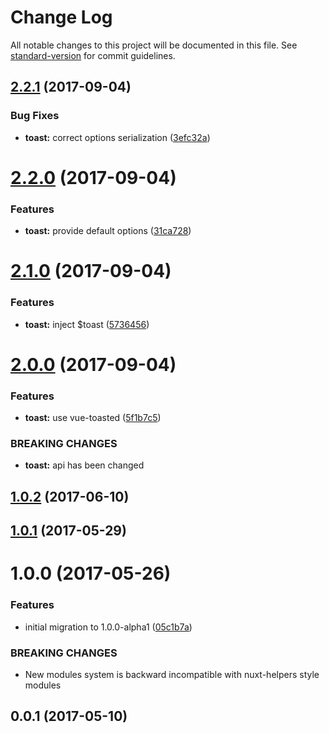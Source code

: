 # Change Log

All notable changes to this project will be documented in this file.
See [standard-version](https://github.com/conventional-changelog/standard-version) for commit guidelines.

<a name="2.2.1"></a>
## [2.2.1](https://github.com/nuxt/modules/compare/@nuxtjs/toast@2.2.0...@nuxtjs/toast@2.2.1) (2017-09-04)


### Bug Fixes

* **toast:** correct options serialization ([3efc32a](https://github.com/nuxt/modules/commit/3efc32a))




<a name="2.2.0"></a>
# [2.2.0](https://github.com/nuxt/modules/compare/@nuxtjs/toast@2.1.0...@nuxtjs/toast@2.2.0) (2017-09-04)


### Features

* **toast:** provide default options ([31ca728](https://github.com/nuxt/modules/commit/31ca728))




<a name="2.1.0"></a>
# [2.1.0](https://github.com/nuxt/modules/compare/@nuxtjs/toast@2.0.0...@nuxtjs/toast@2.1.0) (2017-09-04)


### Features

* **toast:** inject $toast ([5736456](https://github.com/nuxt/modules/commit/5736456))




<a name="2.0.0"></a>
# [2.0.0](https://github.com/nuxt/modules/compare/@nuxtjs/toast@1.0.2...@nuxtjs/toast@2.0.0) (2017-09-04)


### Features

* **toast:** use vue-toasted ([5f1b7c5](https://github.com/nuxt/modules/commit/5f1b7c5))


### BREAKING CHANGES

* **toast:** api has been changed




<a name="1.0.2"></a>
## [1.0.2](https://github.com/nuxt/modules/compare/@nuxtjs/toast@1.0.1...@nuxtjs/toast@1.0.2) (2017-06-10)




<a name="1.0.1"></a>
## [1.0.1](https://github.com/nuxt/modules/compare/@nuxtjs/toast@1.0.0...@nuxtjs/toast@1.0.1) (2017-05-29)




<a name="1.0.0"></a>
# 1.0.0 (2017-05-26)


### Features

* initial migration to 1.0.0-alpha1 ([05c1b7a](https://github.com/nuxt/modules/commit/05c1b7a))


### BREAKING CHANGES

* New modules system is backward incompatible with nuxt-helpers style modules




<a name="0.0.1"></a>
## 0.0.1 (2017-05-10)
